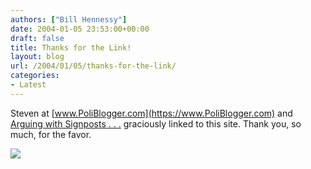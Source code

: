 ```yaml
---
authors: ["Bill Hennessy"]
date: 2004-01-05 23:53:00+00:00
draft: false
title: Thanks for the Link!
layout: blog
url: /2004/01/05/thanks-for-the-link/
categories:
- Latest
---
```


Steven at [www.PoliBlogger.com](https://www.PoliBlogger.com) and [Arguing with Signposts . . .](https://www.arguewithsigns.net/mt/) graciously linked to this site. Thank you, so much, for the favor.

![](https://blog.billhennessy.com/aggbug.aspx?PostID=795)

